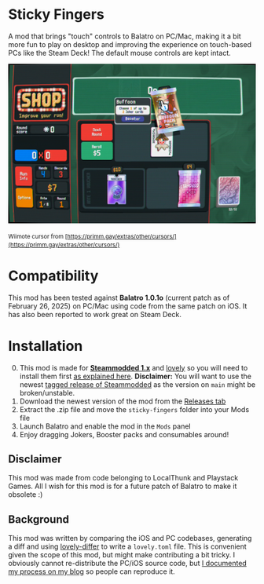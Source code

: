 # Sticky Fingers

A mod that brings "touch" controls to Balatro on PC/Mac, making it a bit more fun to play on desktop and improving the experience on touch-based PCs like the Steam Deck! The default mouse controls are kept intact.

[![](meta/balatro-touch-mode-0001.png)](meta/balatro-touch-mode.gif)

<small>Wiimote cursor from [https://primm.gay/extras/other/cursors/](https://primm.gay/extras/other/cursors/)</small>

# Compatibility

This mod has been tested against **Balatro 1.0.1o** (current patch as of February 26, 2025) on PC/Mac using code from the same patch on iOS. It has also been reported to work great on Steam Deck.

# Installation

0. This mod is made for [**Steammodded 1.x**](https://github.com/Steamodded/smods) and [lovely](https://github.com/ethangreen-dev/lovely-injector) so you will need to install them first [as explained here](https://github.com/Steamodded/smods/wiki). **Disclaimer:** You will want to use the newest [tagged release of Steammodded](https://github.com/Steamodded/smods/releases) as the version on `main` might be broken/unstable.
1. Download the newest version of the mod from the [Releases tab](https://github.com/eramdam/balatro-mods/releases)
2. Extract the .zip file and move the `sticky-fingers` folder into your Mods file
3. Launch Balatro and enable the mod in the `Mods` panel
4. Enjoy dragging Jokers, Booster packs and consumables around!

## Disclaimer

This mod was made from code belonging to LocalThunk and Playstack Games. All I wish for this mod is for a future patch of Balatro to make it obsolete :)

## Background

This mod was written by comparing the iOS and PC codebases, generating a diff and using [lovely-differ](https://github.com/a-e-m/lovely-differ) to write a `lovely.toml` file. This is convenient given the scope of this mod, but might make contributing a bit tricky.
I obviously cannot re-distribute the PC/iOS source code, but [I documented my process on my blog](https://damien.zone/modding-balatro-on-pc-to-add-touch-controls/) so people can reproduce it.
